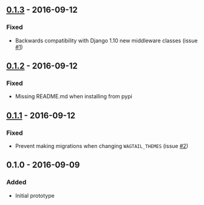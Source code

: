 ## [0.1.3] - 2016-09-12
### Fixed
* Backwards compatibility with Django 1.10 new middleware classes (issue [#1])

## [0.1.2] - 2016-09-12
### Fixed
* Missing README.md when installing from pypi

## [0.1.1] - 2016-09-12
### Fixed
* Prevent making migrations when changing `WAGTAIL_THEMES` (issue [#2])

## 0.1.0 - 2016-09-09
### Added
* Initial prototype

[0.1.3]: https://github.com/moorinteractive/wagtail-themes/compare/0.1.2...0.1.3
[0.1.2]: https://github.com/moorinteractive/wagtail-themes/compare/0.1.1...0.1.2
[0.1.1]: https://github.com/moorinteractive/wagtail-themes/compare/0.1...0.1.1
[#2]: https://github.com/moorinteractive/wagtail-themes/issues/2
[#1]: https://github.com/moorinteractive/wagtail-themes/issues/1
